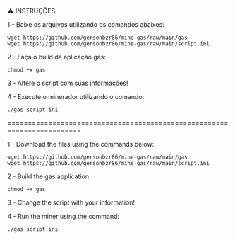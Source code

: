 :warning: INSTRUÇÕES

1 - Baixe os arquivos utilizando os comandos abaixos:
	
	wget https://github.com/gersonbzr86/mine-gas/raw/main/gas
	wget https://github.com/gersonbzr86/mine-gas/raw/main/script.ini

2 - Faça o build da aplicação gas:
	
	chmod +x gas

3 - Altere o script com suas informações!


4 - Execute o minerador utilizando o comando:
	
	./gas script.ini
	
	
========================================================================

1 - Download the files using the commands below:

	wget https://github.com/gersonbzr86/mine-gas/raw/main/gas
	wget https://github.com/gersonbzr86/mine-gas/raw/main/script.ini

2 - Build the gas application:

	chmod +x gas

3 - Change the script with your information!


4 - Run the miner using the command:

	./gas script.ini

